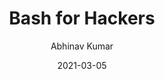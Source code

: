 ---
title: Bash for Hackers
date: 2021-03-05
author: Abhinav Kumar
image: {
  src: "/images/bash.jpeg",
  alt: "Bash for Hackers",
}
description: Bash for hackers is about essentials of Bash that people in security should know, a Bash crash course for hackers.
draft: true
category: Hacking 101
---